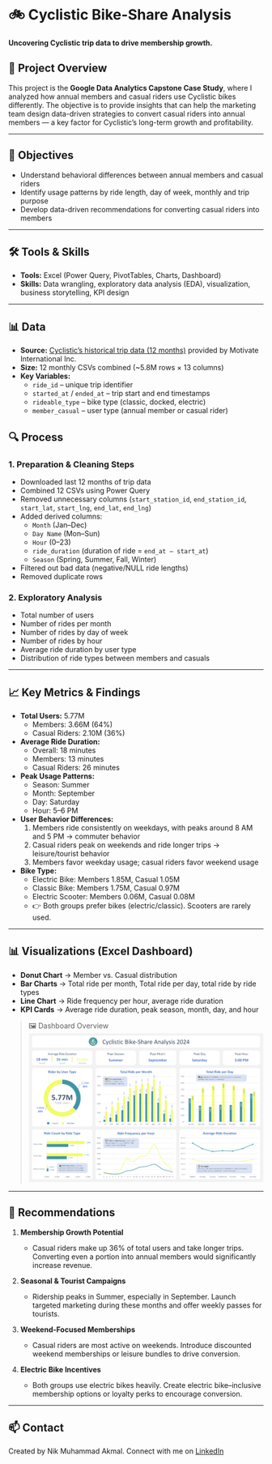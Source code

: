 # 🚲 Cyclistic Bike-Share Analysis 
**Uncovering Cyclistic trip data to drive membership growth.**  

## 📌 Project Overview  
This project is the **Google Data Analytics Capstone Case Study**, where I analyzed how annual members and casual riders use Cyclistic bikes differently. The objective is to provide insights that can help the marketing team design data-driven strategies to convert casual riders into annual members — a key factor for Cyclistic’s long-term growth and profitability.  

---

## 🎯 Objectives
- Understand behavioral differences between annual members and casual riders  
- Identify usage patterns by ride length, day of week, monthly and trip purpose  
- Develop data-driven recommendations for converting casual riders into members  

---

## 🛠️ Tools & Skills  
- **Tools:** Excel (Power Query, PivotTables, Charts, Dashboard)  
- **Skills:** Data wrangling, exploratory data analysis (EDA), visualization, business storytelling, KPI design  

---

## 📊 Data  
- **Source:** [Cyclistic’s historical trip data (12 months)](https://divvy-tripdata.s3.amazonaws.com/index.html) provided by Motivate International Inc.  
- **Size:** 12 monthly CSVs combined (~5.8M rows × 13 columns)
- **Key Variables:**  
  - `ride_id` – unique trip identifier  
  - `started_at` / `ended_at` – trip start and end timestamps  
  - `rideable_type` – bike type (classic, docked, electric)  
  - `member_casual` – user type (annual member or casual rider)

## 🔍 Process   

### 1. Preparation & Cleaning Steps
- Downloaded last 12 months of trip data   
- Combined 12 CSVs using Power Query  
- Removed unnecessary columns (`start_station_id`, `end_station_id`, `start_lat`, `start_lng`, `end_lat`, `end_lng`)  
- Added derived columns:  
  - `Month` (Jan–Dec)  
  - `Day Name` (Mon–Sun)  
  - `Hour` (0–23)  
  - `ride_duration` (duration of ride = `end_at – start_at`)  
  - `Season` (Spring, Summer, Fall, Winter)  
- Filtered out bad data (negative/NULL ride lengths)  
- Removed duplicate rows  

### 2. Exploratory Analysis
- Total number of users 
- Number of rides per month
- Number of rides by day of week
- Number of rides by hour
- Average ride duration by user type  
- Distribution of ride types between members and casuals  

---

## 📈 Key Metrics & Findings  
- **Total Users:** 5.77M  
  - Members: 3.66M (64%)  
  - Casual Riders: 2.10M (36%)  
- **Average Ride Duration:**  
  - Overall: 18 minutes  
  - Members: 13 minutes   
  - Casual Riders: 26 minutes  
- **Peak Usage Patterns:**  
  - Season: Summer  
  - Month: September  
  - Day: Saturday  
  - Hour: 5–6 PM  
- **User Behavior Differences:**  
  1. Members ride consistently on weekdays, with peaks around 8 AM and 5 PM → commuter behavior  
  2. Casual riders peak on weekends and ride longer trips → leisure/tourist behavior  
  3. Members favor weekday usage; casual riders favor weekend usage  
- **Bike Type:**  
  - Electric Bike: Members 1.85M, Casual 1.05M  
  - Classic Bike: Members 1.75M, Casual 0.97M  
  - Electric Scooter: Members 0.06M, Casual 0.08M  
  - 👉 Both groups prefer bikes (electric/classic). Scooters are rarely used.  

---

## 📊 Visualizations (Excel Dashboard)  
- **Donut Chart** → Member vs. Casual distribution  
- **Bar Charts** → Total ride per month, Total ride per day, total ride by ride types
- **Line Chart** → Ride frequency per hour, average ride duration  
- **KPI Cards** → Average ride duration, peak season, month, day, and hour  

> 🖼️ Dashboard Overview ![Dashboard Overview](images/dashboard_overview.png)

---

## 📌 Recommendations  

1. **Membership Growth Potential**  
   - Casual riders make up 36% of total users and take longer trips. Converting even a portion into annual members would significantly increase revenue.  

2. **Seasonal & Tourist Campaigns**  
   - Ridership peaks in Summer, especially in September. Launch targeted marketing during these months and offer weekly passes for tourists.  

3. **Weekend-Focused Memberships**  
   - Casual riders are most active on weekends. Introduce discounted weekend memberships or leisure bundles to drive conversion.  

4. **Electric Bike Incentives**  
   - Both groups use electric bikes heavily. Create electric bike–inclusive membership options or loyalty perks to encourage conversion.  

---

## 📫 Contact
Created by Nik Muhammad Akmal. Connect with me on [LinkedIn](https://www.linkedin.com/in/nmakmal/)
